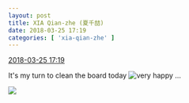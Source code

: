 ```yaml
---
layout: post
title: XIA Qian-zhe (夏千喆)
date: 2018-03-25 17:19
categories: [ 'xia-qian-zhe' ]
---
```


<div class="weibo-info">
  <a href="https://weibo.com/6505420082/G91xjylxS">2018-03-25 17:19</a>
</div>

It's my turn to clean the board today ![very happy](https://img.t.sinajs.cn/t4/appstyle/expression/ext/normal/58/mb_org.gif) …

<!-- more -->

<a href="//wx1.sinaimg.cn/mw690/0076g4Wmgy1fpp6n4kqh0j30qo0zkq7v.jpg">
  <img class="weibo-pic-preview" src="//wx1.sinaimg.cn/orj360/0076g4Wmgy1fpp6n4kqh0j30qo0zkq7v.jpg" />
</a>
